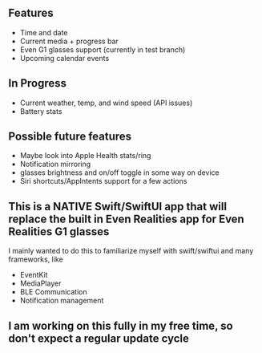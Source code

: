 ## Features
 - Time and date
 - Current media + progress bar
 - Even G1 glasses support (currently in test branch)
 - Upcoming calendar events

## In Progress
 - Current weather, temp, and wind speed (API issues)
 - Battery stats

   
## Possible future features
 - Maybe look into Apple Health stats/ring
 - Notification mirroring
 - glasses brightness and on/off toggle in some way on device
 - Siri shortcuts/AppIntents support for a few actions



## This is a NATIVE Swift/SwiftUI app that will replace the built in Even Realities app for Even Realities G1 glasses
I mainly wanted to do this to familiarize myself with swift/swiftui and many frameworks, like 
 - EventKit
 - MediaPlayer
 - BLE Communication
 - Notification management

## I am working on this fully in my free time, so don't expect a regular update cycle
